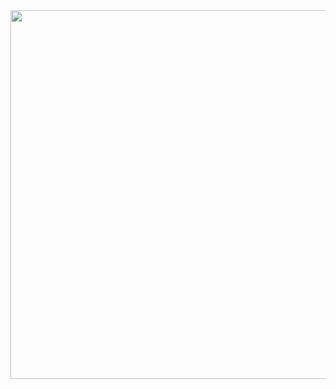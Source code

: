 <img align="right" height="590em" src="[https://raw.githubusercontent.com/gist/antoniobemjunior/618ef18e3bbb7cdfd200f3a4fc1aabc6/raw/201d47c76006c99fe0dc55ea92e76bdca5537f08/githubcard.svg](https://gist.githubusercontent.com/antoniobemjunior/52eea951dc484786f50062010ccc7611/raw/aa6b9013302cc24f66a16113f21c66edcf16307f/antoniobemjunior.svg)"/>
